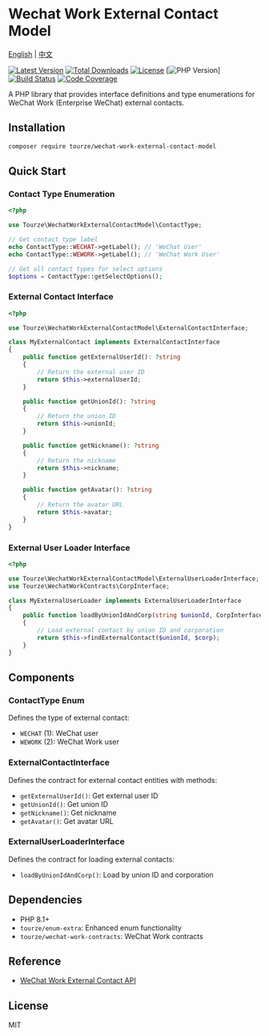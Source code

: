 # Wechat Work External Contact Model

[English](README.md) | [中文](README.zh-CN.md)

[![Latest Version](https://img.shields.io/packagist/v/tourze/wechat-work-external-contact-model.svg?style=flat-square)](https://packagist.org/packages/tourze/wechat-work-external-contact-model)
[![Total Downloads](https://img.shields.io/packagist/dt/tourze/wechat-work-external-contact-model.svg?style=flat-square)](https://packagist.org/packages/tourze/wechat-work-external-contact-model)
[![License](https://img.shields.io/badge/license-MIT-brightgreen.svg?style=flat-square)](LICENSE)
[![PHP Version](https://img.shields.io/badge/php-%5E8.1-blue.svg?style=flat-square)]
[![Build Status](https://img.shields.io/badge/build-passing-brightgreen.svg?style=flat-square)](#)
[![Code Coverage](https://img.shields.io/badge/coverage-90%25-green.svg?style=flat-square)](#)

A PHP library that provides interface definitions and type enumerations for WeChat Work (Enterprise WeChat) external contacts.

## Installation

```bash
composer require tourze/wechat-work-external-contact-model
```

## Quick Start

### Contact Type Enumeration

```php
<?php

use Tourze\WechatWorkExternalContactModel\ContactType;

// Get contact type label
echo ContactType::WECHAT->getLabel(); // 'WeChat User'
echo ContactType::WEWORK->getLabel(); // 'WeChat Work User'

// Get all contact types for select options
$options = ContactType::getSelectOptions();
```

### External Contact Interface

```php
<?php

use Tourze\WechatWorkExternalContactModel\ExternalContactInterface;

class MyExternalContact implements ExternalContactInterface
{
    public function getExternalUserId(): ?string
    {
        // Return the external user ID
        return $this->externalUserId;
    }

    public function getUnionId(): ?string
    {
        // Return the union ID
        return $this->unionId;
    }

    public function getNickname(): ?string
    {
        // Return the nickname
        return $this->nickname;
    }

    public function getAvatar(): ?string
    {
        // Return the avatar URL
        return $this->avatar;
    }
}
```

### External User Loader Interface

```php
<?php

use Tourze\WechatWorkExternalContactModel\ExternalUserLoaderInterface;
use Tourze\WechatWorkContracts\CorpInterface;

class MyExternalUserLoader implements ExternalUserLoaderInterface
{
    public function loadByUnionIdAndCorp(string $unionId, CorpInterface $corp): ?ExternalContactInterface
    {
        // Load external contact by union ID and corporation
        return $this->findExternalContact($unionId, $corp);
    }
}
```

## Components

### ContactType Enum

Defines the type of external contact:
- `WECHAT` (1): WeChat user
- `WEWORK` (2): WeChat Work user

### ExternalContactInterface

Defines the contract for external contact entities with methods:
- `getExternalUserId()`: Get external user ID
- `getUnionId()`: Get union ID
- `getNickname()`: Get nickname
- `getAvatar()`: Get avatar URL

### ExternalUserLoaderInterface

Defines the contract for loading external contacts:
- `loadByUnionIdAndCorp()`: Load by union ID and corporation

## Dependencies

- PHP 8.1+
- `tourze/enum-extra`: Enhanced enum functionality
- `tourze/wechat-work-contracts`: WeChat Work contracts

## Reference

- [WeChat Work External Contact API](https://developer.work.weixin.qq.com/document/path/91670)

## License

MIT